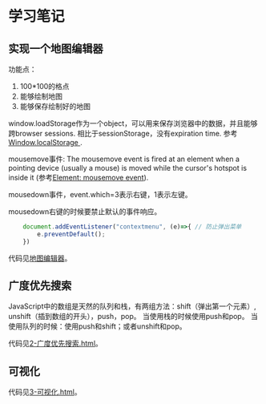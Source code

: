 # 学习笔记

## 实现一个地图编辑器
功能点：
1. 100*100的格点
2. 能够绘制地图
3. 能够保存绘制好的地图

window.loadStorage作为一个object，可以用来保存浏览器中的数据，并且能够跨browser sessions. 
相比于sessionStorage，没有expiration time. 参考[Window.localStorage
](https://developer.mozilla.org/en-US/docs/Web/API/Window/localStorage).

mousemove事件: The mousemove event is fired at an element when a pointing device (usually a mouse) is moved while the cursor's hotspot is inside it (参考[Element: mousemove event](https://developer.mozilla.org/en-US/docs/Web/API/Element/mousemove_event)).

mousedown事件，event.which=3表示右键，1表示左键。

mousedown右键的时候要禁止默认的事件响应。
```javascript
    document.addEventListener("contextmenu", (e)=>{ // 防止弹出菜单
        e.preventDefault();
    })
```

代码见[地图编辑器](1-地图编辑器.html)。

## 广度优先搜索
JavaScript中的数组是天然的队列和栈，有两组方法：shift（弹出第一个元素）, unshift（插到数组的开头），push，pop。
当使用栈的时候使用push和pop。
当使用队列的时候：使用push和shift；或者unshift和pop。

代码见[2-广度优先搜索.html](2-广度优先搜索.html)。

## 可视化
代码见[3-可视化.html](3-可视化.html)。